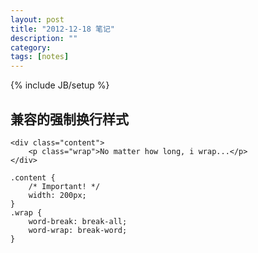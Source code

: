 ```yaml
---
layout: post
title: "2012-12-18 笔记"
description: ""
category: 
tags: [notes]
---
```

{% include JB/setup %}

## 兼容的强制换行样式

    <div class="content">
        <p class="wrap">No matter how long, i wrap...</p>
    </div>

    .content {
        /* Important! */
        width: 200px;
    }
    .wrap {
        word-break: break-all;
        word-wrap: break-word;
    }
